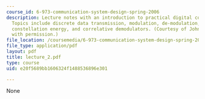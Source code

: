 ```yaml
---
course_id: 6-973-communication-system-design-spring-2006
description: Lecture notes with an introduction to practical digital communications.
  Topics include discrete data transmission, modulation, de-modulation, Vector signals,
  constellation energy, and correlative demodulators. (Courtesy of John Cioffi. Used
  with permission.)
file_location: /coursemedia/6-973-communication-system-design-spring-2006/e20f5689bb1606324f1488536896e301_lecture_2.pdf
file_type: application/pdf
layout: pdf
title: lecture_2.pdf
type: course
uid: e20f5689bb1606324f1488536896e301

---
```

None